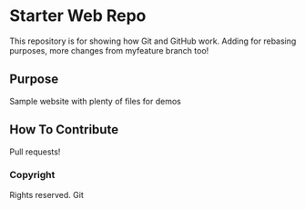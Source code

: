 # Starter Web Repo

This repository is for showing how Git and GitHub work. Adding for rebasing purposes, more changes from myfeature branch too!

## Purpose

Sample website with plenty of files for demos

## How To Contribute

Pull requests!

### Copyright

Rights reserved. Git 